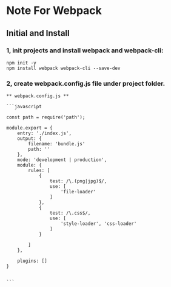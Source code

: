 # Note For Webpack

## Initial and Install

### 1, init projects and install webpack and webpack-cli:

	npm init -y
	npm install webpack webpack-cli --save-dev

### 2, create webpack.config.js file under project folder.
	** webpack.config.js **

	```javascript

	const path = require('path');

	module.export = {
		entry: './index.js',
		output: {
			filename: 'bundle.js'
			path: ''
		},
		mode: 'development | production',
		module: {
			rules: [ 
				{
					test: /\.(png|jpg)$/, 
					use: [
						'file-loader'
					]
				},
				{
					test: /\.css$/, 
					use: [
						'style-loader', 'css-loader'
					]
				}

			]
		},

		plugins: []
	}
	

	```

